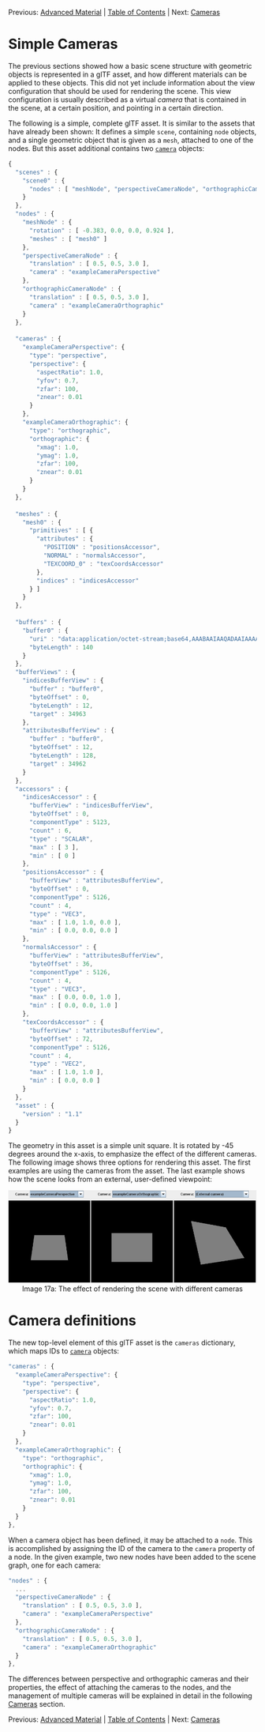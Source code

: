 Previous: [Advanced Material](gltfTutorial_016_TexturesImagesSamplers.md) | [Table of Contents](README.md) | Next: [Cameras](gltfTutorial_018_Cameras.md)

# Simple Cameras

The previous sections showed how a basic scene structure with geometric objects is represented in a glTF asset, and how different materials can be applied to these objects. This did not yet include information about the view configuration that should be used for rendering the scene. This view configuration is usually described as a virtual *camera* that is contained in the scene, at a certain position, and pointing in a certain direction.

The following is a simple, complete glTF asset. It is similar to the assets that have already been shown: It defines a simple `scene`, containing `node` objects, and a single geometric object that is given as a `mesh`, attached to one of the nodes. But this asset additional contains two [`camera`](https://github.com/KhronosGroup/glTF/tree/master/specification#reference-camera) objects:


```javascript
{
  "scenes" : {
    "scene0" : {
      "nodes" : [ "meshNode", "perspectiveCameraNode", "orthographicCameraNode" ]
    }
  },
  "nodes" : {
    "meshNode" : {
      "rotation" : [ -0.383, 0.0, 0.0, 0.924 ],
      "meshes" : [ "mesh0" ]
    },
    "perspectiveCameraNode" : {
      "translation" : [ 0.5, 0.5, 3.0 ],
      "camera" : "exampleCameraPerspective"
    },
    "orthographicCameraNode" : {
      "translation" : [ 0.5, 0.5, 3.0 ],
      "camera" : "exampleCameraOrthographic"
    }
  },

  "cameras" : {
    "exampleCameraPerspective": {
      "type": "perspective",
      "perspective": {
        "aspectRatio": 1.0,
        "yfov": 0.7,
        "zfar": 100,
        "znear": 0.01
      }
    },
    "exampleCameraOrthographic": {
      "type": "orthographic",
      "orthographic": {
        "xmag": 1.0,
        "ymag": 1.0,
        "zfar": 100,
        "znear": 0.01
      }
    }
  },

  "meshes" : {
    "mesh0" : {
      "primitives" : [ {
        "attributes" : {
          "POSITION" : "positionsAccessor",
          "NORMAL" : "normalsAccessor",
          "TEXCOORD_0" : "texCoordsAccessor"
        },
        "indices" : "indicesAccessor"
      } ]
    }
  },

  "buffers" : {
    "buffer0" : {
      "uri" : "data:application/octet-stream;base64,AAABAAIAAQADAAIAAAAAAAAAAAAAAAAAAACAPwAAAAAAAAAAAAAAAAAAgD8AAAAAAACAPwAAgD8AAAAAAAAAAAAAAAAAAIA/AAAAAAAAAAAAAIA/AAAAAAAAAAAAAIA/AAAAAAAAAAAAAIA/AAAAAAAAAAAAAIA/AAAAAAAAAAAAAIA/AACAPwAAgD8=",
      "byteLength" : 140
    }
  },
  "bufferViews" : {
    "indicesBufferView" : {
      "buffer" : "buffer0",
      "byteOffset" : 0,
      "byteLength" : 12,
      "target" : 34963
    },
    "attributesBufferView" : {
      "buffer" : "buffer0",
      "byteOffset" : 12,
      "byteLength" : 128,
      "target" : 34962
    }
  },
  "accessors" : {
    "indicesAccessor" : {
      "bufferView" : "indicesBufferView",
      "byteOffset" : 0,
      "componentType" : 5123,
      "count" : 6,
      "type" : "SCALAR",
      "max" : [ 3 ],
      "min" : [ 0 ]
    },
    "positionsAccessor" : {
      "bufferView" : "attributesBufferView",
      "byteOffset" : 0,
      "componentType" : 5126,
      "count" : 4,
      "type" : "VEC3",
      "max" : [ 1.0, 1.0, 0.0 ],
      "min" : [ 0.0, 0.0, 0.0 ]
    },
    "normalsAccessor" : {
      "bufferView" : "attributesBufferView",
      "byteOffset" : 36,
      "componentType" : 5126,
      "count" : 4,
      "type" : "VEC3",
      "max" : [ 0.0, 0.0, 1.0 ],
      "min" : [ 0.0, 0.0, 1.0 ]
    },
    "texCoordsAccessor" : {
      "bufferView" : "attributesBufferView",
      "byteOffset" : 72,
      "componentType" : 5126,
      "count" : 4,
      "type" : "VEC2",
      "max" : [ 1.0, 1.0 ],
      "min" : [ 0.0, 0.0 ]
    }
  },
  "asset" : {
    "version" : "1.1"
  }
}
```

The geometry in this asset is a simple unit square. It is rotated by -45 degrees around the x-axis, to emphasize the effect of the different cameras. The following image shows three options for rendering this asset. The first examples are using the cameras from the asset. The last example shows how the scene looks from an external, user-defined viewpoint:

<p align="center">
<img src="images/cameras.png" /><br>
<a name="cameras-png"></a>Image 17a: The effect of rendering the scene with different cameras
</p>


# Camera definitions

The new top-level element of this glTF asset is the `cameras` dictionary, which maps IDs to [`camera`](https://github.com/KhronosGroup/glTF/tree/master/specification#reference-camera) objects:

```javascript
"cameras" : {
  "exampleCameraPerspective": {
    "type": "perspective",
    "perspective": {
      "aspectRatio": 1.0,
      "yfov": 0.7,
      "zfar": 100,
      "znear": 0.01
    }
  },
  "exampleCameraOrthographic": {
    "type": "orthographic",
    "orthographic": {
      "xmag": 1.0,
      "ymag": 1.0,
      "zfar": 100,
      "znear": 0.01
    }
  }
},
```

When a camera object has been defined, it may be attached to a `node`. This is accomplished by assigning the ID of the camera to the `camera` property of a node. In the given example, two new nodes have been added to the scene graph, one for each camera:

```javascript
"nodes" : {
  ...
  "perspectiveCameraNode" : {
    "translation" : [ 0.5, 0.5, 3.0 ],
    "camera" : "exampleCameraPerspective"
  },
  "orthographicCameraNode" : {
    "translation" : [ 0.5, 0.5, 3.0 ],
    "camera" : "exampleCameraOrthographic"
  }
},
```

The differences between perspective and orthographic cameras and their properties, the effect of attaching the cameras to the nodes, and the management of multiple cameras will be explained in detail in the following [Cameras](gltfTutorial_018_Cameras.md) section. 




Previous: [Advanced Material](gltfTutorial_016_TexturesImagesSamplers.md) | [Table of Contents](README.md) | Next: [Cameras](gltfTutorial_018_Cameras.md)